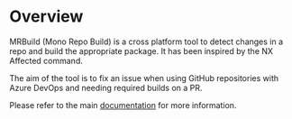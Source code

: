 # Overview

MRBuild (Mono Repo Build) is a cross platform tool to detect changes in a repo and build the appropriate package. It has been inspired by the NX Affected command.

The aim of the tool is to fix an issue when using GitHub repositories with Azure DevOps and needing required builds on a PR.

Please refer to the main [documentation](docs/index.adoc) for more information.